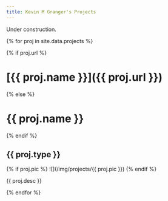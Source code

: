 ```yaml
---
title: Kevin M Granger's Projects
---
```


Under construction.

{% for proj in site.data.projects %}


{% if proj.url %}
# [{{ proj.name }}]({{ proj.url }})
{% else %}
# {{ proj.name }}
{% endif %}

## {{ proj.type }}

{% if proj.pic %}
![](/img/projects/{{ proj.pic }})
{% endif %}

{{ proj.desc }}


{% endfor %}
